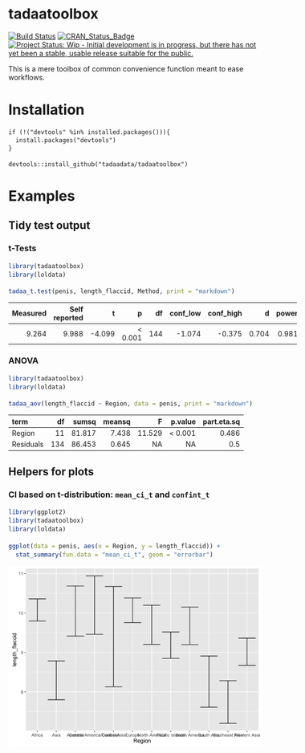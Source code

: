 <!-- README.md is generated from README.Rmd. Please edit that file -->
tadaatoolbox
============

[![Build Status](https://travis-ci.org/tadaadata/tadaatoolbox.svg)](https://travis-ci.org/tadaadata/tadaatoolbox) [![CRAN\_Status\_Badge](http://www.r-pkg.org/badges/version/qmtut)](http://cran.r-project.org/package=qmtut) [![Project Status: Wip - Initial development is in progress, but there has not yet been a stable, usable release suitable for the public.](http://www.repostatus.org/badges/0.1.0/wip.svg)](http://www.repostatus.org/#wip)

This is a mere toolbox of common convenience function meant to ease workflows.

Installation
============

    if (!("devtools" %in% installed.packages())){
      install.packages("devtools")
    }

    devtools::install_github("tadaadata/tadaatoolbox")

Examples
========

Tidy test output
----------------

### t-Tests

``` r
library(tadaatoolbox)
library(loldata)

tadaa_t.test(penis, length_flaccid, Method, print = "markdown")
```

<table style="width:114%;">
<colgroup>
<col width="13%" />
<col width="20%" />
<col width="11%" />
<col width="12%" />
<col width="6%" />
<col width="13%" />
<col width="15%" />
<col width="9%" />
<col width="9%" />
</colgroup>
<thead>
<tr class="header">
<th align="right">Measured</th>
<th align="right">Self reported</th>
<th align="right">t</th>
<th align="right">p</th>
<th align="right">df</th>
<th align="right">conf_low</th>
<th align="right">conf_high</th>
<th align="right">d</th>
<th align="right">power</th>
</tr>
</thead>
<tbody>
<tr class="odd">
<td align="right">9.264</td>
<td align="right">9.988</td>
<td align="right">-4.099</td>
<td align="right">&lt; 0.001</td>
<td align="right">144</td>
<td align="right">-1.074</td>
<td align="right">-0.375</td>
<td align="right">0.704</td>
<td align="right">0.981</td>
</tr>
</tbody>
</table>

### ANOVA

``` r
library(tadaatoolbox)
library(loldata)

tadaa_aov(length_flaccid ~ Region, data = penis, print = "markdown")
```

| term      |   df|   sumsq|  meansq|       F|     p.value|  part.eta.sq|
|:----------|----:|-------:|-------:|-------:|-----------:|------------:|
| Region    |   11|  81.817|   7.438|  11.529|  &lt; 0.001|        0.486|
| Residuals |  134|  86.453|   0.645|      NA|          NA|          0.5|

Helpers for plots
-----------------

### CI based on t-distribution: `mean_ci_t` and `confint_t`

``` r
library(ggplot2)
library(tadaatoolbox)
library(loldata)

ggplot(data = penis, aes(x = Region, y = length_flaccid)) +
  stat_summary(fun.data = "mean_ci_t", geom = "errorbar")
```

![](examples/README-confint-1.png)<!-- -->
